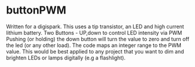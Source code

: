 # buttonPWM
Written for a digispark. This uses a tip transistor, an LED and high current lithium battery. 
Two Buttons - UP,down to control LED intensity via PWM
Pushing (or holding) the down button will turn the value to zero and turn off the led (or any other load). 
The code maps an integer range to the PWM value. 
This would be best applied to any project that you want to dim and brighten
LEDs or lamps digitally (e.g a flashlight).  

